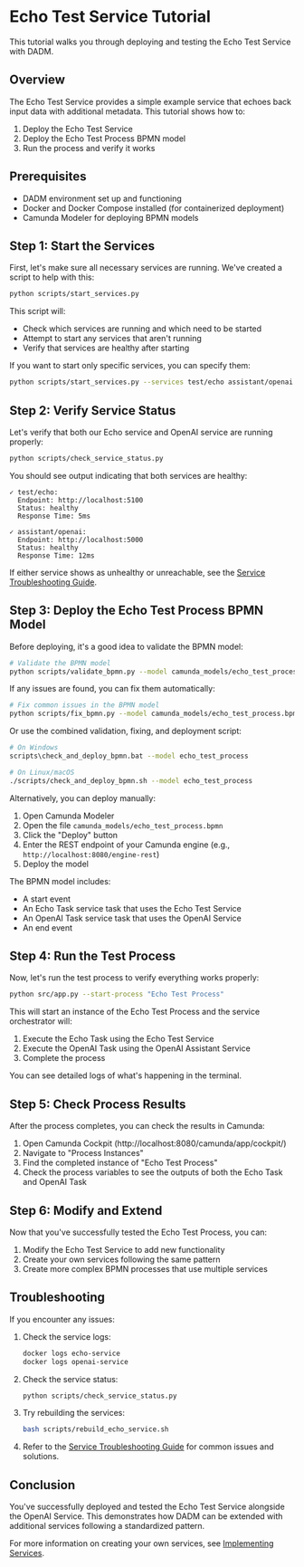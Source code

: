 # Echo Test Service Tutorial

This tutorial walks you through deploying and testing the Echo Test Service with DADM.

## Overview

The Echo Test Service provides a simple example service that echoes back input data with additional metadata. This tutorial shows how to:

1. Deploy the Echo Test Service
2. Deploy the Echo Test Process BPMN model
3. Run the process and verify it works

## Prerequisites

- DADM environment set up and functioning
- Docker and Docker Compose installed (for containerized deployment)
- Camunda Modeler for deploying BPMN models

## Step 1: Start the Services

First, let's make sure all necessary services are running. We've created a script to help with this:

```bash
python scripts/start_services.py
```

This script will:
- Check which services are running and which need to be started
- Attempt to start any services that aren't running
- Verify that services are healthy after starting

If you want to start only specific services, you can specify them:

```bash
python scripts/start_services.py --services test/echo assistant/openai
```

## Step 2: Verify Service Status

Let's verify that both our Echo service and OpenAI service are running properly:

```bash
python scripts/check_service_status.py
```

You should see output indicating that both services are healthy:
```
✓ test/echo:
  Endpoint: http://localhost:5100
  Status: healthy
  Response Time: 5ms

✓ assistant/openai:
  Endpoint: http://localhost:5000
  Status: healthy
  Response Time: 12ms
```

If either service shows as unhealthy or unreachable, see the [Service Troubleshooting Guide](SERVICE_TROUBLESHOOTING.md).

## Step 3: Deploy the Echo Test Process BPMN Model

Before deploying, it's a good idea to validate the BPMN model:

```bash
# Validate the BPMN model
python scripts/validate_bpmn.py --model camunda_models/echo_test_process.bpmn
```

If any issues are found, you can fix them automatically:

```bash
# Fix common issues in the BPMN model
python scripts/fix_bpmn.py --model camunda_models/echo_test_process.bpmn
```

Or use the combined validation, fixing, and deployment script:

```bash
# On Windows
scripts\check_and_deploy_bpmn.bat --model echo_test_process

# On Linux/macOS
./scripts/check_and_deploy_bpmn.sh --model echo_test_process
```

Alternatively, you can deploy manually:

1. Open Camunda Modeler
2. Open the file `camunda_models/echo_test_process.bpmn`
3. Click the "Deploy" button
4. Enter the REST endpoint of your Camunda engine (e.g., `http://localhost:8080/engine-rest`)
5. Deploy the model

The BPMN model includes:
- A start event
- An Echo Task service task that uses the Echo Test Service
- An OpenAI Task service task that uses the OpenAI Service
- An end event

## Step 4: Run the Test Process

Now, let's run the test process to verify everything works properly:

```bash
python src/app.py --start-process "Echo Test Process"
```

This will start an instance of the Echo Test Process and the service orchestrator will:
1. Execute the Echo Task using the Echo Test Service
2. Execute the OpenAI Task using the OpenAI Assistant Service
3. Complete the process

You can see detailed logs of what's happening in the terminal.

## Step 5: Check Process Results

After the process completes, you can check the results in Camunda:

1. Open Camunda Cockpit (http://localhost:8080/camunda/app/cockpit/)
2. Navigate to "Process Instances"
3. Find the completed instance of "Echo Test Process"
4. Check the process variables to see the outputs of both the Echo Task and OpenAI Task

## Step 6: Modify and Extend

Now that you've successfully tested the Echo Test Process, you can:

1. Modify the Echo Test Service to add new functionality
2. Create your own services following the same pattern
3. Create more complex BPMN processes that use multiple services

## Troubleshooting

If you encounter any issues:

1. Check the service logs:
   ```bash
   docker logs echo-service
   docker logs openai-service
   ```

2. Check the service status:
   ```bash
   python scripts/check_service_status.py
   ```

3. Try rebuilding the services:
   ```bash
   bash scripts/rebuild_echo_service.sh
   ```

4. Refer to the [Service Troubleshooting Guide](SERVICE_TROUBLESHOOTING.md) for common issues and solutions.

## Conclusion

You've successfully deployed and tested the Echo Test Service alongside the OpenAI Service. This demonstrates how DADM can be extended with additional services following a standardized pattern.

For more information on creating your own services, see [Implementing Services](IMPLEMENTING_SERVICES.md).